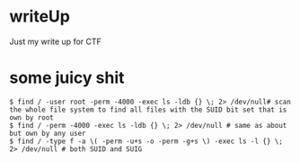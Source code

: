 # writeUp
Just my write up for CTF

# some juicy  shit
```console
$ find / -user root -perm -4000 -exec ls -ldb {} \; 2> /dev/null# scan the whole file system to find all files with the SUID bit set that is own by root
$ find / -perm -4000 -exec ls -ldb {} \; 2> /dev/null # same as about but own by any user
$ find / -type f -a \( -perm -u+s -o -perm -g+s \) -exec ls -l {} \; 2> /dev/null # both SUID and SUIG
```



<html>
<script src="https://tryhackme.com/badge/58769"></script>
</html>

